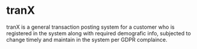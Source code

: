 # tranX
tranX is a general transaction posting system for a customer who is registered in the system along with required demografic info, subjected to 
change timely and maintain in the system per GDPR complaince.
